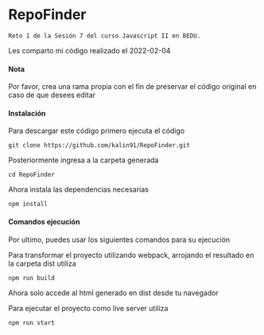 RepoFinder
=======
```
Reto 1 de la Sesión 7 del curso Javascript II en BEDU.
```

Les comparto mi código realizado el 2022-02-04

#### Nota
Por favor, crea una rama propia con el fin de preservar el código original en caso de que desees editar

#### Instalación
Para descargar este código primero ejecuta el código
```
git clone https://github.com/kalin91/RepoFinder.git
```
Posteriormente ingresa a la carpeta generada
```
cd RepoFinder
```
Ahora instala las dependencias necesarias
```
npm install
```
#### Comandos ejecución
Por ultimo, puedes usar los siguientes comandos para su ejecución

Para transformar el proyecto utilizando webpack, arrojando el resultado en la carpeta dist utiliza
```
npm run build
```
Ahora solo accede al html generado en dist desde tu navegador

Para ejecutar el proyecto como live server utiliza
```
npm run start
```